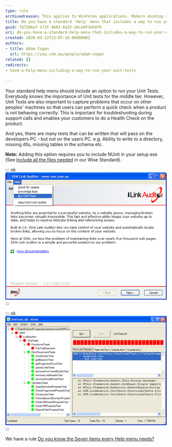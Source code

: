 ```yaml
---
type: rule
archivedreason: This applies to WinForms applications. Modern desktop applications should follow MVVM or MVC - in which case the viewmodel/controller is unit testable on every commit.
title: Do you have a standard 'Help' menu that includes a way to run your unit tests?
guid: f87286af-173f-4603-8a32-28ce0f3eb0f0
uri: do-you-have-a-standard-help-menu-that-includes-a-way-to-run-your-unit-tests
created: 2020-03-12T23:07:16.0000000Z
authors:
- title: Adam Cogan
  url: https://ssw.com.au/people/adam-cogan
related: []
redirects:
- have-a-help-menu-including-a-way-to-run-your-unit-tests

---
```


Your standard help menu should include an option to run your Unit Tests. Everybody knows the importance of Unit tests for the middle tier. However, Unit Tests are also important to capture problems that occur on other peoples' machines so that users can perform a quick check when a product is not behaving correctly. This is important for troubleshooting during support calls and enables your customers to do a Health Check on the product.

And yes, there are many tests that can be written that will pass on the developers PC - but not on the users PC. e.g. Ability to write to a directory, missing dlls, missing tables in the schema etc.

<!--endintro-->

**Note:** Adding this option requires you to include NUnit in your setup.exe (See [Include all the files needed](https://www.ssw.com.au/ssw/Standards/WiseSetup/WiseStandards.aspx#IncludeAllFiles) in our Wise Standard).


::: ok  
![Figure: Standard Help menu should give you an option to Run Unit Tests to check the users' environment (Good)](HelpRunUnitTests.gif)  
:::


::: ok  
![Figure: Obviously the red indicates that there is a problem with a Unit Test (Good)](NUnitGui.gif)  
:::

We have a rule [Do you know the Seven items every Help menu needs?](/menu-do-you-know-the-8-items-every-help-menu-needs)

